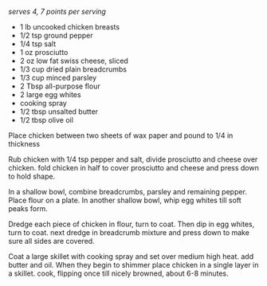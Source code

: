 *serves 4, 7 points per serving*

* 1 lb uncooked chicken breasts
* 1/2 tsp ground pepper
* 1/4 tsp salt
* 1 oz prosciutto
* 2 oz low fat swiss cheese, sliced
* 1/3 cup dried plain breadcrumbs
* 1/3 cup minced parsley
* 2 Tbsp all-purpose flour
* 2 large egg whites
* cooking spray
* 1/2 tbsp unsalted butter
* 1/2 tbsp olive oil


Place chicken between two sheets of wax paper and pound to 1/4 in thickness

Rub chicken with 1/4 tsp pepper and salt, divide prosciutto and cheese over chicken.  fold chicken in half to cover prosciutto and cheese and press down to hold shape. 

In a shallow bowl, combine breadcrumbs, parsley and remaining pepper.  Place flour on a plate.  In another shallow bowl, whip egg whites till soft peaks form.

Dredge each piece of chicken in flour, turn to coat.  Then dip in egg whites, turn to coat. next dredge in breadcrumb mixture and press down to make sure all sides are covered. 

Coat a large skillet with cooking spray and set over medium high heat.  add butter and oil.  When they begin to shimmer place chicken in a single layer in a skillet.  cook, flipping once till nicely browned, about 6-8 minutes. 